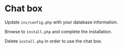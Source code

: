 # Chat box

Update `inc/config.php` with your database information.

Browse to `install.php` and complete the installation.

Delete `install.php` in order to use the chat box.